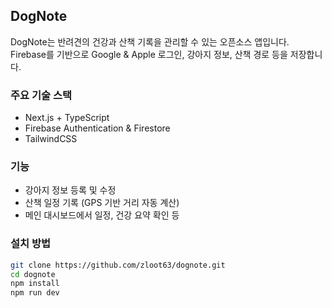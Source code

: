 ## DogNote

DogNote는 반려견의 건강과 산책 기록을 관리할 수 있는 오픈소스 앱입니다.  
Firebase를 기반으로 Google & Apple 로그인, 강아지 정보, 산책 경로 등을 저장합니다.

### 주요 기술 스택
- Next.js + TypeScript
- Firebase Authentication & Firestore
- TailwindCSS

### 기능
- 강아지 정보 등록 및 수정
- 산책 일정 기록 (GPS 기반 거리 자동 계산)
- 메인 대시보드에서 일정, 건강 요약 확인 등

### 설치 방법
```bash
git clone https://github.com/zloot63/dognote.git
cd dognote
npm install
npm run dev
